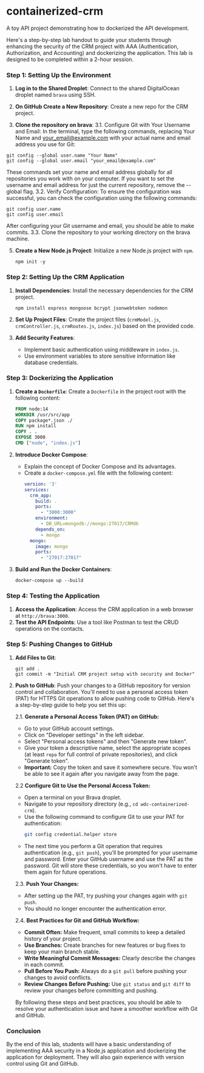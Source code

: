 # containerized-crm
A toy API project demonstrating how to dockerized the API development.

Here's a step-by-step lab handout to guide your students through enhancing the security of the CRM project with AAA (Authentication, Authorization, and Accounting) and dockerizing the application. This lab is designed to be completed within a 2-hour session.

### Step 1: Setting Up the Environment
1. **Log in to the Shared Droplet**: Connect to the shared DigitalOcean droplet named `brava` using SSH.

2. **On GitHub Create a New Repository**: Create a new repo for the CRM project.
   
3. **Clone the repository on brava**:
   3.1. Configure Git with Your Username and Email:
   In the terminal, type the following commands, replacing Your Name and your_email@example.com with your actual name and email address you use for Git:
  ```
  git config --global user.name "Your Name"
  git config --global user.email "your_email@example.com"
  ```
  These commands set your name and email address globally for all repositories you work with on your computer. If you want to set the username and email address for just the current repository, remove the --global flag.
  3.2. Verify Configuration:
   To ensure the configuration was successful, you can check the configuration using the following commands:
   ```
   git config user.name
   git config user.email
   ```
   After configuring your Git username and email, you should be able to make commits.
  3.3. Clone the repository to your working directory on the brava machine.
  

5. **Create a New Node.js Project**: Initialize a new Node.js project with `npm`.
   ```
   npm init -y
   ```

### Step 2: Setting Up the CRM Application
1. **Install Dependencies**: Install the necessary dependencies for the CRM project.
   ```
   npm install express mongoose bcrypt jsonwebtoken nodemon
   ```

2. **Set Up Project Files**: Create the project files (`crmModel.js`, `crmController.js`, `crmRoutes.js`, `index.js`) based on the provided code.

3. **Add Security Features**:
   - Implement basic authentication using middleware in `index.js`.
   - Use environment variables to store sensitive information like database credentials.

### Step 3: Dockerizing the Application
1. **Create a `Dockerfile`**: Create a `Dockerfile` in the project root with the following content:
   ```Dockerfile
   FROM node:14
   WORKDIR /usr/src/app
   COPY package*.json ./
   RUN npm install
   COPY . .
   EXPOSE 3000
   CMD ["node", "index.js"]
   ```

2. **Introduce Docker Compose**:
   - Explain the concept of Docker Compose and its advantages.
   - Create a `docker-compose.yml` file with the following content:
     ```yaml
     version: '3'
     services:
       crm_app:
         build: .
         ports:
           - "3000:3000"
         environment:
           - DB_URL=mongodb://mongo:27017/CRMdb
         depends_on:
           - mongo
       mongo:
         image: mongo
         ports:
           - "27017:27017"
     ```

3. **Build and Run the Docker Containers**:
   ```
   docker-compose up --build
   ```

### Step 4: Testing the Application
1. **Access the Application**: Access the CRM application in a web browser at `http://brava:3000`.
2. **Test the API Endpoints**: Use a tool like Postman to test the CRUD operations on the contacts.

### Step 5: Pushing Changes to GitHub
1. **Add Files to Git**:
   ```
   git add .
   git commit -m "Initial CRM project setup with security and Docker"
   ```

2. **Push to GitHub**: Push your changes to a GitHub repository for version control and collaboration.
   You'll need to use a personal access token (PAT) for HTTPS Git operations to allow pushing code to GitHub. Here's a step-by-step guide to help you set this up:

   2.1. **Generate a Personal Access Token (PAT) on GitHub:**
      - Go to your GitHub account settings.
      - Click on "Developer settings" in the left sidebar.
      - Select "Personal access tokens" and then "Generate new token".
      - Give your token a descriptive name, select the appropriate scopes (at least `repo` for full control of private repositories), and click "Generate token".
      - **Important:** Copy the token and save it somewhere secure. You won't be able to see it again after you navigate away from the page.

   2.2 **Configure Git to Use the Personal Access Token:**
      - Open a terminal on your Brava droplet.
      - Navigate to your repository directory (e.g., `cd wdc-containerized-crm`).
      - Use the following command to configure Git to use your PAT for authentication:
        ```bash
        git config credential.helper store
        ```
      - The next time you perform a Git operation that requires authentication (e.g., `git push`), you'll be prompted for your username and password. Enter your GitHub username and use the PAT as the password. Git will store these credentials, so you won't have to enter them again for future operations.

   2.3. **Push Your Changes:**
      - After setting up the PAT, try pushing your changes again with `git push`.
      - You should no longer encounter the authentication error.

   2.4. **Best Practices for Git and GitHub Workflow:**
      - **Commit Often:** Make frequent, small commits to keep a detailed history of your project.
      - **Use Branches:** Create branches for new features or bug fixes to keep your main branch stable.
      - **Write Meaningful Commit Messages:** Clearly describe the changes in each commit.
      - **Pull Before You Push:** Always do a `git pull` before pushing your changes to avoid conflicts.
      - **Review Changes Before Pushing:** Use `git status` and `git diff` to review your changes before committing and pushing.
   
   By following these steps and best practices, you should be able to resolve your authentication issue and have a smoother workflow with Git and GitHub.

### Conclusion
By the end of this lab, students will have a basic understanding of implementing AAA security in a Node.js application and dockerizing the application for deployment. They will also gain experience with version control using Git and GitHub.
